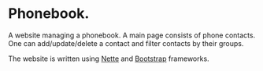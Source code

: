 # Phonebook.

A website managing a phonebook. A main page consists of phone contacts. One can add/update/delete a contact and filter contacts by their groups. 

The website is written using <a href="https://nette.org/">Nette</a> and <a href="https://getbootstrap.com/">Bootstrap</a> frameworks.
